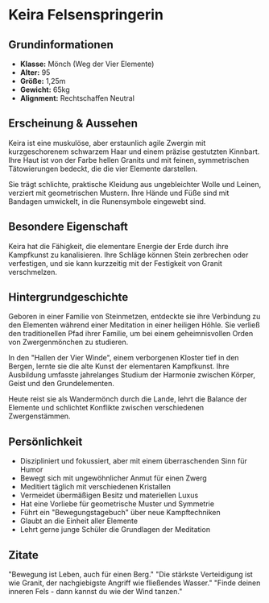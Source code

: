 # Keira Felsenspringerin

## Grundinformationen
- **Klasse:** Mönch (Weg der Vier Elemente)
- **Alter:** 95
- **Größe:** 1,25m
- **Gewicht:** 65kg
- **Alignment:** Rechtschaffen Neutral

## Erscheinung & Aussehen
Keira ist eine muskulöse, aber erstaunlich agile Zwergin mit kurzgeschorenem schwarzem Haar und einem präzise gestutzten Kinnbart. Ihre Haut ist von der Farbe hellen Granits und mit feinen, symmetrischen Tätowierungen bedeckt, die die vier Elemente darstellen.

Sie trägt schlichte, praktische Kleidung aus ungebleichter Wolle und Leinen, verziert mit geometrischen Mustern. Ihre Hände und Füße sind mit Bandagen umwickelt, in die Runensymbole eingewebt sind.

## Besondere Eigenschaft
Keira hat die Fähigkeit, die elementare Energie der Erde durch ihre Kampfkunst zu kanalisieren. Ihre Schläge können Stein zerbrechen oder verfestigen, und sie kann kurzzeitig mit der Festigkeit von Granit verschmelzen.

## Hintergrundgeschichte
Geboren in einer Familie von Steinmetzen, entdeckte sie ihre Verbindung zu den Elementen während einer Meditation in einer heiligen Höhle. Sie verließ den traditionellen Pfad ihrer Familie, um bei einem geheimnisvollen Orden von Zwergenmönchen zu studieren.

In den "Hallen der Vier Winde", einem verborgenen Kloster tief in den Bergen, lernte sie die alte Kunst der elementaren Kampfkunst. Ihre Ausbildung umfasste jahrelanges Studium der Harmonie zwischen Körper, Geist und den Grundelementen.

Heute reist sie als Wandermönch durch die Lande, lehrt die Balance der Elemente und schlichtet Konflikte zwischen verschiedenen Zwergenstämmen.

## Persönlichkeit
- Diszipliniert und fokussiert, aber mit einem überraschenden Sinn für Humor
- Bewegt sich mit ungewöhnlicher Anmut für einen Zwerg
- Meditiert täglich mit verschiedenen Kristallen
- Vermeidet übermäßigen Besitz und materiellen Luxus
- Hat eine Vorliebe für geometrische Muster und Symmetrie
- Führt ein "Bewegungstagebuch" über neue Kampftechniken
- Glaubt an die Einheit aller Elemente
- Lehrt gerne junge Schüler die Grundlagen der Meditation

## Zitate
"Bewegung ist Leben, auch für einen Berg."
"Die stärkste Verteidigung ist wie Granit, der nachgiebigste Angriff wie fließendes Wasser."
"Finde deinen inneren Fels - dann kannst du wie der Wind tanzen."